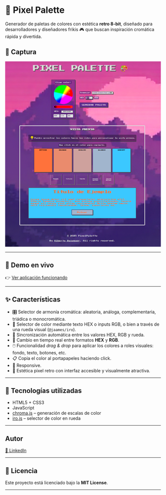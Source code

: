 # 🎨 Pixel Palette

Generador de paletas de colores con estética **retro 8-bit**, diseñado para desarrolladores y diseñadores frikis 🎮 que buscan inspiración cromática rápida y divertida.

## 📸 Captura

![Vista previa](./assets/img/capturas/2025-08-06_12h53_09.png)

---

## 🔗 Demo en vivo

👉 [Ver aplicación funcionando]()

---

## ✨ Características

- 🎛️ Selector de armonía cromática: aleatoria, análoga, complementaria, triádica o monocromática.
- 🌈 Selector de color mediante texto HEX o inputs RGB, o bien a través de una rueda visual (`@jaames/iro`).
- 🔄 Sincronización automática entre los valores HEX, RGB y rueda.
- 🔁 Cambio en tiempo real entre formatos **HEX** y **RGB**.
- 🖱️ Funcionalidad *drag & drop* para aplicar los colores a roles visuales: fondo, texto, botones, etc.
- 📋 Copia el color al portapapeles haciendo click.
- 📱 Responsive.
- 👾 Estética pixel retro con interfaz accesible y visualmente atractiva.

---

## 🧰 Tecnologías utilizadas

- HTML5 + CSS3
- JavaScript
- [chroma.js](https://gka.github.io/chroma.js/) – generación de escalas de color
- [iro.js](https://iro.js.org/) – selector de color en rueda

---

## Autor
[🔗 LinkedIn](https://www.linkedin.com/in/albertobalaguer/)

---

## 📄 Licencia

Este proyecto está licenciado bajo la **MIT License**.

---